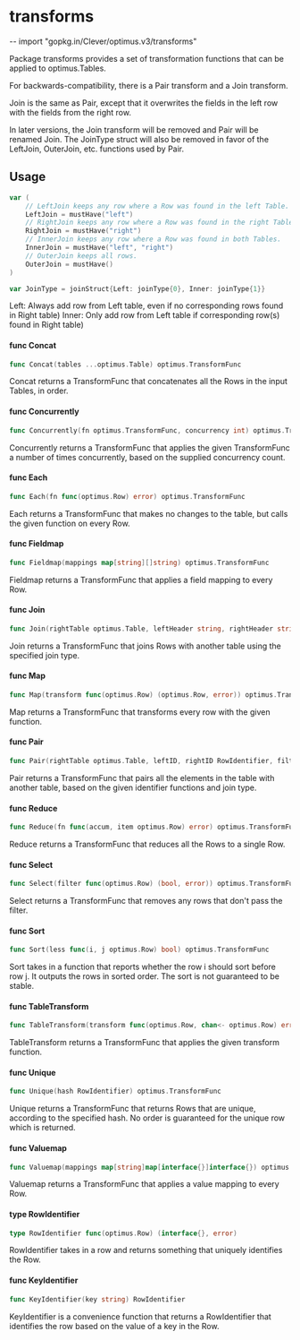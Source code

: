 # transforms
--
    import "gopkg.in/Clever/optimus.v3/transforms"

Package transforms provides a set of transformation functions that can be
applied to optimus.Tables.

For backwards-compatibility, there is a Pair transform and a Join transform.

Join is the same as Pair, except that it overwrites the fields in the left row
with the fields from the right row.

In later versions, the Join transform will be removed and Pair will be renamed
Join. The JoinType struct will also be removed in favor of the LeftJoin,
OuterJoin, etc. functions used by Pair.

## Usage

```go
var (
	// LeftJoin keeps any row where a Row was found in the left Table.
	LeftJoin = mustHave("left")
	// RightJoin keeps any row where a Row was found in the right Table.
	RightJoin = mustHave("right")
	// InnerJoin keeps any row where a Row was found in both Tables.
	InnerJoin = mustHave("left", "right")
	// OuterJoin keeps all rows.
	OuterJoin = mustHave()
)
```

```go
var JoinType = joinStruct{Left: joinType{0}, Inner: joinType{1}}
```
Left: Always add row from Left table, even if no corresponding rows found in
Right table) Inner: Only add row from Left table if corresponding row(s) found
in Right table)

#### func  Concat

```go
func Concat(tables ...optimus.Table) optimus.TransformFunc
```
Concat returns a TransformFunc that concatenates all the Rows in the input
Tables, in order.

#### func  Concurrently

```go
func Concurrently(fn optimus.TransformFunc, concurrency int) optimus.TransformFunc
```
Concurrently returns a TransformFunc that applies the given TransformFunc a
number of times concurrently, based on the supplied concurrency count.

#### func  Each

```go
func Each(fn func(optimus.Row) error) optimus.TransformFunc
```
Each returns a TransformFunc that makes no changes to the table, but calls the
given function on every Row.

#### func  Fieldmap

```go
func Fieldmap(mappings map[string][]string) optimus.TransformFunc
```
Fieldmap returns a TransformFunc that applies a field mapping to every Row.

#### func  Join

```go
func Join(rightTable optimus.Table, leftHeader string, rightHeader string, join joinType) optimus.TransformFunc
```
Join returns a TransformFunc that joins Rows with another table using the
specified join type.

#### func  Map

```go
func Map(transform func(optimus.Row) (optimus.Row, error)) optimus.TransformFunc
```
Map returns a TransformFunc that transforms every row with the given function.

#### func  Pair

```go
func Pair(rightTable optimus.Table, leftID, rightID RowIdentifier, filterFn func(optimus.Row) (bool, error)) optimus.TransformFunc
```
Pair returns a TransformFunc that pairs all the elements in the table with
another table, based on the given identifier functions and join type.

#### func  Reduce

```go
func Reduce(fn func(accum, item optimus.Row) error) optimus.TransformFunc
```
Reduce returns a TransformFunc that reduces all the Rows to a single Row.

#### func  Select

```go
func Select(filter func(optimus.Row) (bool, error)) optimus.TransformFunc
```
Select returns a TransformFunc that removes any rows that don't pass the filter.

#### func  Sort

```go
func Sort(less func(i, j optimus.Row) bool) optimus.TransformFunc
```
Sort takes in a function that reports whether the row i should sort before row
j. It outputs the rows in sorted order. The sort is not guaranteed to be stable.

#### func  TableTransform

```go
func TableTransform(transform func(optimus.Row, chan<- optimus.Row) error) optimus.TransformFunc
```
TableTransform returns a TransformFunc that applies the given transform
function.

#### func  Unique

```go
func Unique(hash RowIdentifier) optimus.TransformFunc
```
Unique returns a TransformFunc that returns Rows that are unique, according to
the specified hash. No order is guaranteed for the unique row which is returned.

#### func  Valuemap

```go
func Valuemap(mappings map[string]map[interface{}]interface{}) optimus.TransformFunc
```
Valuemap returns a TransformFunc that applies a value mapping to every Row.

#### type RowIdentifier

```go
type RowIdentifier func(optimus.Row) (interface{}, error)
```

RowIdentifier takes in a row and returns something that uniquely identifies the
Row.

#### func  KeyIdentifier

```go
func KeyIdentifier(key string) RowIdentifier
```
KeyIdentifier is a convenience function that returns a RowIdentifier that
identifies the row based on the value of a key in the Row.
